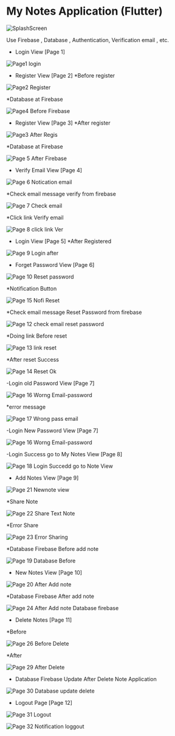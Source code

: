 # My Notes Application (Flutter)

![SplashScreen](https://user-images.githubusercontent.com/100192085/174404226-4343bffd-3e6f-44e6-9275-765c4203dd74.jpg)


Use Firebase , Database , Authentication, Verification email , etc.

- Login View [Page 1]

![Page1 login](https://user-images.githubusercontent.com/100192085/174399924-648f4257-494d-4ee0-b2d7-97168f657fed.jpg)

- Register View [Page 2] *Before register 

![Page2 Register](https://user-images.githubusercontent.com/100192085/174400137-0213a7a6-5cb8-4451-a87a-e6225769f945.jpg)

*Database at Firebase

![Page4  Before Firebase](https://user-images.githubusercontent.com/100192085/174400439-02a2c6f4-0766-47fc-8099-56fad85c16c3.jpg)

- Register View [Page 3] *After register

![Page3 After Regis](https://user-images.githubusercontent.com/100192085/174400367-47034ae8-11eb-4dae-8c9e-754c1818d4e5.jpg)

*Database at Firebase

![Page 5  After Firebase](https://user-images.githubusercontent.com/100192085/174400492-51d9962e-c51c-466b-8bb7-cc781372dd72.jpg)

- Verify Email View [Page 4]

![Page 6  Notication email](https://user-images.githubusercontent.com/100192085/174400605-7e93554c-182a-4033-a4e3-ac5a8c6f2995.jpg)

*Check email message verify from firebase

![Page 7  Check email](https://user-images.githubusercontent.com/100192085/174400773-bcc1e791-5fd0-44b9-b021-619cfef3ce1b.jpg)

*Click link Verify email

![Page 8  click link Ver](https://user-images.githubusercontent.com/100192085/174400803-fbd3ed07-93c7-43cc-a378-83d494846db7.jpg)

- Login View [Page 5] *After Registered

![Page 9  Login after](https://user-images.githubusercontent.com/100192085/174401001-1c0e66c6-6fc5-402b-ac22-75cd5196a13d.jpg)

- Forget Password View [Page 6]

![Page 10  Reset password](https://user-images.githubusercontent.com/100192085/174401077-644908c7-559e-436a-9614-c5598615a5c1.jpg)

*Notification Button

![Page 15  Nofi Reset](https://user-images.githubusercontent.com/100192085/174401496-3f8c7601-4a88-45c2-bc9d-b3766730605f.jpg)

*Check email message Reset Password from firebase

![Page 12  check email reset password](https://user-images.githubusercontent.com/100192085/174401654-ce217162-3e74-4f9d-ae75-db2e432e5f07.jpg)

*Doing link Before reset

![Page 13  link reset](https://user-images.githubusercontent.com/100192085/174401723-584ae069-f4d1-4ea6-8c3f-66cd8d65ed13.jpg)

*After reset Success

![Page 14  Reset Ok](https://user-images.githubusercontent.com/100192085/174401805-e7cb6396-a577-4421-bbe9-27c0444a2449.jpg)

-Login old Password View [Page 7]

![Page 16  Worng Email-password](https://user-images.githubusercontent.com/100192085/174402204-569ae724-abbf-4bc8-9f14-7de20042c423.jpg)

*error message

![Page 17  Wrong pass email](https://user-images.githubusercontent.com/100192085/174402309-f943b612-117c-4abf-ac3b-5216ec332954.jpg)

-Login New Password View [Page 7]

![Page 16  Worng Email-password](https://user-images.githubusercontent.com/100192085/174402204-569ae724-abbf-4bc8-9f14-7de20042c423.jpg)

-Login Success go to My Notes View [Page 8]

![Page 18  Login Succedd go to Note View](https://user-images.githubusercontent.com/100192085/174402461-84ec6105-4965-4289-9c1e-7f62bb834fa1.jpg)

- Add Notes View [Page 9]

![Page 21  Newnote view](https://user-images.githubusercontent.com/100192085/174403250-e187bf25-228a-4b74-ba45-c461c79721eb.jpg)

*Share Note

![Page 22  Share Text Note](https://user-images.githubusercontent.com/100192085/174403690-97d353c5-b22a-4539-b9a5-f3a65f086db3.jpg)

*Error Share

![Page 23  Error Sharing](https://user-images.githubusercontent.com/100192085/174403777-db09c47a-d81c-4db8-b089-22a4b78871a1.jpg)

*Database Firebase Before add note

![Page 19  Database Before](https://user-images.githubusercontent.com/100192085/174403425-cc429c30-bbdb-45c8-9a82-7e6951cf4748.jpg)

- New Notes View [Page 10]
 
![Page 20  After Add note](https://user-images.githubusercontent.com/100192085/174403797-aa8188b9-3ade-42e6-b5ef-511b98049fd3.jpg)

*Database Firebase After add note

![Page 24  After Add note Database firebase](https://user-images.githubusercontent.com/100192085/174403494-3ef70a66-6096-43b5-ae7d-05ecb290518c.jpg)

- Delete Notes [Page 11]

*Before

![Page 26  Before Delete](https://user-images.githubusercontent.com/100192085/174403928-94a6db40-05df-46dc-92a0-077df2d33e25.jpg)

*After

![Page 29  After Delete](https://user-images.githubusercontent.com/100192085/174404011-4831ed9f-9892-4bd1-9e71-777e9235cdc1.jpg)

* Database Firebase Update After Delete Note Application

![Page 30  Database update delete](https://user-images.githubusercontent.com/100192085/174404114-130fa1cc-e5f9-4976-ab6b-9b2d8f02b1f3.jpg)

- Logout Page [Page 12]

![Page 31  Logout](https://user-images.githubusercontent.com/100192085/174404168-4679caf9-10f8-482a-bb0d-e70ea9ebe1f6.jpg)

![Page 32  Notification loggout](https://user-images.githubusercontent.com/100192085/174404181-768e4b5a-598b-437c-9836-910cb4786d5a.jpg)
